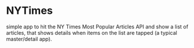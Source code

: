 # NYTimes
simple app to hit the NY Times Most Popular Articles API and show a list of articles, that shows details when items on the list are tapped (a typical master/detail app).
